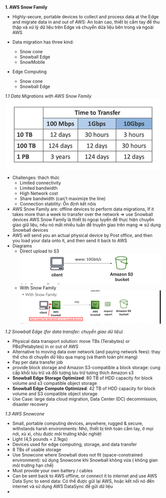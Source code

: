 **1. AWS Snow Family**

- Highly-secure, portable devices to collect and process data at the Edge and migrate data in and out of AWS:
  An toàn cao, thiết bị cầm tay để thu thập và xử lý dữ liệu trên Edge và chuyển dữa liệu bên trong và ngoài AWS
- Data migration has three kind:
    - Snow cone
    - Snowball Edge
    - SnowMobile

- Edge Computing
    - Snow cone
    - Snowball Edge

_1.1 Data Migrations with AWS Snow Family_
![img.png](img.png)

- Challenges: thách thức
    - Limited connectivity
    - Limited bandwidth
    - High Network cost
    - Share bandwidth (can't maximize the line)
    - Connection stability: Ổn định kết nôis
- AWS Snow Family are: offline devices to perform data migrations, If it takes more than a week to transfer over the
  network => use Snowball devices AWS Snow Family là thiết bị ngoại tuyến để thực hiện chuyển giao giữ liệu, nếu nó mất
  nhiều tuần để truyển giao trên mạng => sử dụng Snowball devices
- AWS will send you an actual physical device by Post office, and then you load your data onto it, and then send it back
  to AWS
- Diagrams
    - Direct upload to S3
      ![img_1.png](img_1.png)
    - With Snow Family
      ![img_2.png](img_2.png)

_1.2 Snowball Edge (for data transfer: chuyển giao dữ liệu)_

- Physical data transport solution: move TBs (Terabytes) or PBs(Petabytes) in or out of AWS
- Alternative to moving data over network (and paying network fees): thay thế cho di chuyển dữ liệu qua mạng (và thanh
  toán phí mạng)
- Pay per data transfer job
- provide block storage and Amazon S3-compatible a block storage: cung cấp khối lưu trữ và đối tượng lưu trữ tương thích
  Amazon s3
- **Snowball Edge Storage Optimized**: 80 TB of HDD capacity for block volume and s3 compatible object storage
- **Snowball Edge Compute Optimized**: 42 TB of HDD capacity for block volume and S3 compatible object storage
- Use Case: large data cloud migration, Data Center (DC) decommission, disaster recovery

_1.3 AWS Snowcone_

- Small, portable computing devices, anywhere, rugged & secure, withstands harsh environments: Nhỏ, thiết bị tính toán
  cầm tay, ở mọi nơi, xù xì, chịu được môi trường khắc nghiệt
- Light (4,5 pounds = 2.1kgs)
- Devices used for edge computing, storage, and data transfer
- 8 TBs of usable storage
- Use Snowcone where Snowball does not fit (space-constrained environment): sử dụng Snowcone khi Snowball không vừa (
  không gian môi trường hạn chế)
- Must provide your own battery / cables
- Can be sent back to AWS offline, or connect it to internet and use AWS Data Sync to send data: Có thể được gửi lại
  AWS, hoặc kết nối nó đến internet và sử dụng AWS DataSync để gửi dữ liệu
- 